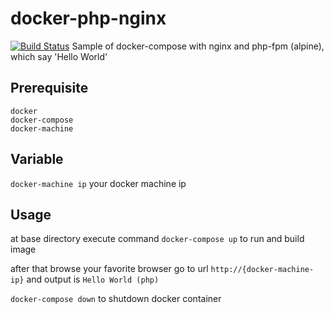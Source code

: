 # docker-php-nginx
[![Build Status](https://travis-ci.com/mchoiruln/docker-php-nginx.svg?branch=master)](https://travis-ci.com/mchoiruln/docker-php-nginx)
Sample of docker-compose with nginx and php-fpm (alpine), which say 'Hello World'

## Prerequisite
```
docker
docker-compose
docker-machine
```

## Variable
`docker-machine ip` your docker machine ip

## Usage
at base directory execute command
`docker-compose up` to run and build image

after that browse your favorite browser
go to url `http://{docker-machine-ip}`
and output is `Hello World (php)` 

`docker-compose down` to shutdown docker container